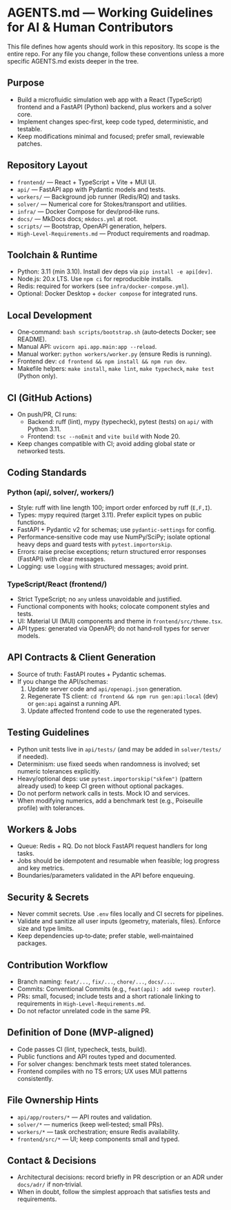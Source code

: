 # AGENTS.md — Working Guidelines for AI & Human Contributors

This file defines how agents should work in this repository. Its scope is the entire repo. For any file you change, follow these conventions unless a more specific AGENTS.md exists deeper in the tree.

## Purpose
- Build a microfluidic simulation web app with a React (TypeScript) frontend and a FastAPI (Python) backend, plus workers and a solver core.
- Implement changes spec‑first, keep code typed, deterministic, and testable.
- Keep modifications minimal and focused; prefer small, reviewable patches.

## Repository Layout
- `frontend/` — React + TypeScript + Vite + MUI UI.
- `api/` — FastAPI app with Pydantic models and tests.
- `workers/` — Background job runner (Redis/RQ) and tasks.
- `solver/` — Numerical core for Stokes/transport and utilities.
- `infra/` — Docker Compose for dev/prod‑like runs.
- `docs/` — MkDocs docs; `mkdocs.yml` at root.
- `scripts/` — Bootstrap, OpenAPI generation, helpers.
- `High-Level-Requirements.md` — Product requirements and roadmap.

## Toolchain & Runtime
- Python: 3.11 (min 3.10). Install dev deps via `pip install -e api[dev]`.
- Node.js: 20.x LTS. Use `npm ci` for reproducible installs.
- Redis: required for workers (see `infra/docker-compose.yml`).
- Optional: Docker Desktop + `docker compose` for integrated runs.

## Local Development
- One‑command: `bash scripts/bootstrap.sh` (auto‑detects Docker; see README).
- Manual API: `uvicorn api.app.main:app --reload`.
- Manual worker: `python workers/worker.py` (ensure Redis is running).
- Frontend dev: `cd frontend && npm install && npm run dev`.
- Makefile helpers: `make install`, `make lint`, `make typecheck`, `make test` (Python only).

## CI (GitHub Actions)
- On push/PR, CI runs:
  - Backend: ruff (lint), mypy (typecheck), pytest (tests) on `api/` with Python 3.11.
  - Frontend: `tsc --noEmit` and `vite build` with Node 20.
- Keep changes compatible with CI; avoid adding global state or networked tests.

## Coding Standards
### Python (api/, solver/, workers/)
- Style: ruff with line length 100; import order enforced by ruff (`E,F,I`).
- Types: mypy required (target 3.11). Prefer explicit types on public functions.
- FastAPI + Pydantic v2 for schemas; use `pydantic-settings` for config.
- Performance‑sensitive code may use NumPy/SciPy; isolate optional heavy deps and guard tests with `pytest.importorskip`.
- Errors: raise precise exceptions; return structured error responses (FastAPI) with clear messages.
- Logging: use `logging` with structured messages; avoid print.

### TypeScript/React (frontend/)
- Strict TypeScript; no `any` unless unavoidable and justified.
- Functional components with hooks; colocate component styles and tests.
- UI: Material UI (MUI) components and theme in `frontend/src/theme.tsx`.
- API types: generated via OpenAPI; do not hand‑roll types for server models.

## API Contracts & Client Generation
- Source of truth: FastAPI routes + Pydantic schemas.
- If you change the API/schemas:
  1) Update server code and `api/openapi.json` generation.
  2) Regenerate TS client: `cd frontend && npm run gen:api:local` (dev) or `gen:api` against a running API.
  3) Update affected frontend code to use the regenerated types.

## Testing Guidelines
- Python unit tests live in `api/tests/` (and may be added in `solver/tests/` if needed).
- Determinism: use fixed seeds when randomness is involved; set numeric tolerances explicitly.
- Heavy/optional deps: use `pytest.importorskip("skfem")` (pattern already used) to keep CI green without optional packages.
- Do not perform network calls in tests. Mock IO and services.
- When modifying numerics, add a benchmark test (e.g., Poiseuille profile) with tolerances.

## Workers & Jobs
- Queue: Redis + RQ. Do not block FastAPI request handlers for long tasks.
- Jobs should be idempotent and resumable when feasible; log progress and key metrics.
- Boundaries/parameters validated in the API before enqueuing.

## Security & Secrets
- Never commit secrets. Use `.env` files locally and CI secrets for pipelines.
- Validate and sanitize all user inputs (geometry, materials, files). Enforce size and type limits.
- Keep dependencies up‑to‑date; prefer stable, well‑maintained packages.

## Contribution Workflow
- Branch naming: `feat/...`, `fix/...`, `chore/...`, `docs/...`.
- Commits: Conventional Commits (e.g., `feat(api): add sweep router`).
- PRs: small, focused; include tests and a short rationale linking to requirements in `High-Level-Requirements.md`.
- Do not refactor unrelated code in the same PR.

## Definition of Done (MVP‑aligned)
- Code passes CI (lint, typecheck, tests, build).
- Public functions and API routes typed and documented.
- For solver changes: benchmark tests meet stated tolerances.
- Frontend compiles with no TS errors; UX uses MUI patterns consistently.

## File Ownership Hints
- `api/app/routers/*` — API routes and validation.
- `solver/*` — numerics (keep well‑tested; small PRs).
- `workers/*` — task orchestration; ensure Redis availability.
- `frontend/src/*` — UI; keep components small and typed.

## Contact & Decisions
- Architectural decisions: record briefly in PR description or an ADR under `docs/adr/` if non‑trivial.
- When in doubt, follow the simplest approach that satisfies tests and requirements.
